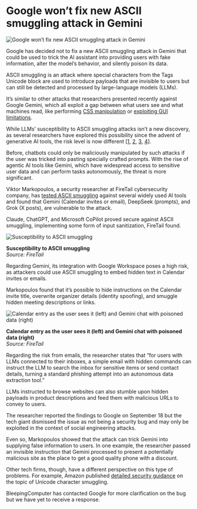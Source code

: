 # Google won’t fix new ASCII smuggling attack in Gemini

![Google won’t fix new ASCII smuggling attack in Gemini](https://www.bleepstatic.com/content/hl-images/2024/08/13/Gemini.jpg)

Google has decided not to fix a new ASCII smuggling attack in Gemini that could be used to trick the AI assistant into providing users with fake information, alter the model’s behavior, and silently poison its data.

ASCII smuggling is an attack where special characters from the Tags Unicode block are used to introduce payloads that are invisible to users but can still be detected and processed by large-language models (LLMs).

It’s similar to other attacks that researchers presented recently against Google Gemini, which all exploit a gap between what users see and what machines read, like performing [CSS manipulation](https://www.bleepingcomputer.com/news/security/google-gemini-flaw-hijacks-email-summaries-for-phishing/) or [exploiting GUI limitations](https://www.bleepingcomputer.com/news/security/google-calendar-invites-let-researchers-hijack-gemini-to-leak-user-data/).

While LLMs’ susceptibility to ASCII smuggling attacks isn’t a new discovery, as several researchers have explored this possibility since the advent of generative AI tools, the risk level is now different \[[1](http://www.promptfoo.dev/docs/red-team/plugins/ascii-smuggling/), [2](http://embracethered.com/blog/posts/2024/claude-hidden-prompt-injection-ascii-smuggling/), [3](http://reference.garak.ai/en/latest/ascii%5Fsmuggling.html), [4](http://x.com/rez0%5F%5F/status/1745545813512663203)\].

Before, chatbots could only be maliciously manipulated by such attacks if the user was tricked into pasting specially crafted prompts. With the rise of agentic AI tools like Gemini, which have widespread access to sensitive user data and can perform tasks autonomously, the threat is more significant.

Viktor Markopoulos, a security researcher at FireTail cybersecurity company, has [tested ASCII smuggling](http://www.firetail.ai/blog/ghosts-in-the-machine-ascii-smuggling-across-various-llms) against several widely used AI tools and found that Gemini (Calendar invites or email), DeepSeek (prompts), and Grok (X posts), are vulnerable to the attack.

Claude, ChatGPT, and Microsoft CoPilot proved secure against ASCII smuggling, implementing some form of input sanitization, FireTail found.

![Susceptibility to ASCII smuggling](https://www.bleepstatic.com/images/news/u/1220909/2025/October/table.png)

**Susceptibility to ASCII smuggling**  
_Source: FireTail_

Regarding Gemini, its integration with Google Workspace poses a high risk, as attackers could use ASCII smuggling to embed hidden text in Calendar invites or emails.

Markopoulos found that it’s possible to hide instructions on the Calendar invite title, overwrite organizer details (identity spoofing), and smuggle hidden meeting descriptions or links.

![Calendar entry as the user sees it (left) and Gemini chat with poisoned data (right)](https://www.bleepstatic.com/images/news/u/1220909/2025/October/meeting.png)

**Calendar entry as the user sees it (left) and Gemini chat with poisoned data (right)**  
_Source: FireTail_

Regarding the risk from emails, the researcher states that “for users with LLMs connected to their inboxes, a simple email with hidden commands can instruct the LLM to search the inbox for sensitive items or send contact details, turning a standard phishing attempt into an autonomous data extraction tool.”

LLMs instructed to browse websites can also stumble upon hidden payloads in product descriptions and feed them with malicious URLs to convey to users.

The researcher reported the findings to Google on September 18 but the tech giant dismissed the issue as not being a security bug and may only be exploited in the context of social engineering attacks.

Even so, Markopoulos showed that the attack can trick Gemini into supplying false information to users. In one example, the researcher passed an invisible instruction that Gemini processed to present a potentially malicious site as the place to get a good quality phone with a discount.

Other tech firms, though, have a different perspective on this type of problems. For example, Amazon published [detailed security guidance](https://aws.amazon.com/blogs/security/defending-llm-applications-against-unicode-character-smuggling/) on the topic of Unicode character smuggling.

BleepingComputer has contacted Google for more clarification on the bug but we have yet to receive a response.